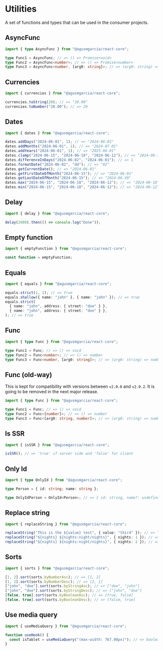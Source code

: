# Utilities

A set of functions and types that can be used in the consumer projects.

## AsyncFunc

```typescript
import { type AsyncFunc } from "@agusmgarcia/react-core";

type Func1 = AsyncFunc; // => () => Promise<void>
type Func2 = AsyncFunc<number>; // => () => Promise<number>
type Func3 = AsyncFunc<number, [arg0: string]>; // => (arg0: string) => Promise<number>
```

## Currencies

```typescript
import { currencies } from "@agusmgarcia/react-core";

currencies.toString(20); // => "20.00"
currencies.toNumber("20.00"); // => 20
```

## Dates

```typescript
import { dates } from "@agusmgarcia/react-core";

dates.addDays("2024-06-01", 1); // => "2024-06-02"
dates.addMonths("2024-06-01", 1); // => "2024-07-01"
dates.addYears("2024-06-01", 1); // => "2025-06-01"
dates.clamp("2024-06-15", "2024-06-18", "2024-06-12"); // => "2024-06-15"
dates.differenceInDays("2024-06-02", "2024-06-01"); // => 1
dates.formatDate("2024-06-02", "dd"); // => "02"
dates.getCurrentDate(); // => "2024-06-01"
dates.getFirstDateOfMonth("2024-06-15"); // => "2024-06-01"
dates.getLastDateOfMonth("2024-06-15"); // => "2024-06-30"
dates.max("2024-06-15", "2024-06-18", "2024-06-12"); // => "2024-06-18"
dates.min("2024-06-15", "2024-06-18", "2024-06-12"); // => "2024-06-12"
```

## Delay

```typescript
import { delay } from "@agusmgarcia/react-core";

delay(2000).then(() => console.log("Done"));
```

## Empty function

```typescript
import { emptyFunction } from "@agusmgarcia/react-core";

const function = emptyFunction;
```

## Equals

```typescript
import { equals } from "@agusmgarcia/react-core";

equals.strict(1, 1); // => true
equals.shallow({ name: "john" }, { name: "john" }); // => true
equals.strict(
  { name: "john", address: { street: "doe" } },
  { name: "john", address: { street: "doe" } },
); // => true
```

## Func

```typescript
import { type Func } from "@agusmgarcia/react-core";

type Func1 = Func; // => () => void
type Func2 = Func<number>; // => () => number
type Func3 = Func<number, [arg0: string]>; // => (arg0: string) => number
```

## Func (old-way)

This is kept for compatibility with versions between `v2.0.0` and `v2.0.2`. It is going to be removed in the next major release.

```typescript
import { type Func } from "@agusmgarcia/react-core";

type Func1 = Func; // => () => void
type Func2 = Func<[number]>; // => () => number
type Func3 = Func<[arg0: string, number]>; // => (arg0: string) => number
```

## Is SSR

```typescript
import { isSSR } from "@agusmgarcia/react-core";

isSSR(); // => 'true' if server side and 'false' for client
```

## Only Id

```typescript
import { type OnlyId } from "@agusmgarcia/react-core";

type Person = { id: string; name: string };

type OnlyIdPerson = OnlyId<Person>; // => { id: string, name?: undefined }
```

## Replace string

```typescript
import { replaceString } from "@agusmgarcia/react-core";

replaceString("This is the ${value} test", { value: "third" }); // => "This is the third test"
replaceString("${nights} ${nights:night/nights}", { nights: 1 }); // => "1 night"
replaceString("${nights} ${nights:night/nights}", { nights: 2 }); // => "2 nights"
```

## Sorts

```typescript
import { sorts } from "@agusmgarcia/react-core";

[1, 2].sort(sorts.byNumberAsc); // => [1, 2]
[1, 2].sort(sorts.byNumberDesc); // => [2, 1]
["john", "doe"].sort(sorts.byStringAsc); // => ["doe", "john"]
["john", "doe"].sort(sorts.byStringDesc); // => ["john", "doe"]
[false, true].sort(sorts.byBooleanAsc); // => [true, false]
[false, true].sort(sorts.byBooleanDesc); // => [false, true]
```

## Use media query

```typescript
import { useMediaQuery } from "@agusmgarcia/react-core";

function useHook() {
  const isTablet = useMediaQuery("(max-width: 767.98px)"); // => boolean
}
```

